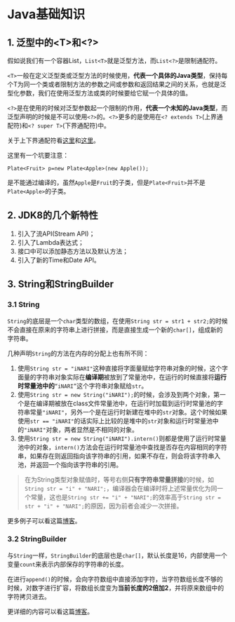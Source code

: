 # Java基础知识

## 1. 泛型中的\<T>和<?>

假如说我们有一个容器List，`List<T>`就是泛型方法，而`List<?>`是限制通配符。

`<T>`一般在定义泛型类或泛型方法的时候使用，**代表一个具体的Java类型**，保持每个T为同一个类或者限制方法的参数之间或参数和返回结果之间的关系，也就是泛型化参数，我们在使用泛型方法或类的时候要给它赋一个具体的值。

`<?>`是在使用的时候对泛型参数起一个限制的作用，**代表一个未知的Java类型**，而泛型声明的时候是不可以使用`<?>`的。`<?>`更多的是使用在`<? extends T>`(上界通配符)和`<? super T>`(下界通配符)中。

关于上下界通配符看[这里](https://www.zhihu.com/question/20400700/answer/117464182)和[这里](https://www.zhihu.com/question/31429113)。

这里有一个坑要注意：

	Plate<Fruit> p=new Plate<Apple>(new Apple());

是不能通过编译的，虽然`Apple`是`Fruit`的子类，但是`Plate<Fruit>`并不是`Plate<Apple>`的子类。

## 2. JDK8的几个新特性

1. 引入了流API(Stream API)；
2. 引入了Lambda表达式；
3. 接口中可以添加静态方法以及默认方法；
4. 引入了新的Time和Date API。

## 3. String和StringBuilder

### 3.1 String

`String`的底层是一个`char`类型的数组，在使用`String str = str1 + str2;`的时候不会直接在原来的字符串上进行拼接，而是直接生成一个新的`char[]`，组成新的字符串。

几种声明`String`的方法在内存的分配上也有所不同：

1. 使用`String str = "iNARI"`这种直接将字面量赋给字符串对象的时候，这个字面量的字符串对象实际在**编译期**被放到了常量池中，在运行的时候直接将**运行时常量池中的**`“iNARI”`这个字符串对象赋给`str`。
2. 使用`String str = new String("iNARI");`的时候，会涉及到两个对象，第一个是在编译期被放在class文件常量池中，在运行时加载到运行时常量池的字符串常量`"iNARI"`，另外一个是在运行时新建在堆中的`str`对象。这个时候如果使用`str == "iNARI"`的话实际上比较的是堆中的`str`对象和运行时常量池中的`"iNARI"`对象，两者显然是不相同的对象。
3. 使用`String str = new String("iNARI").intern()`则都是使用了运行时常量池中的对象，`intern()`方法会在运行时常量池中查找是否存在内容相同的字符串，如果存在则返回指向该字符串的引用，如果不存在，则会将该字符串入池，并返回一个指向该字符串的引用。

> 在为String类型对象赋值时，等号右侧**只有字符串常量拼接**的时候，如`String str = "i" + "NARI";`，编译器会在编译时将上述常量优化为同一个常量，这也是`String str += "i" + "NARI";`的效率高于`String str = str + "i" + "NARI";`的原因，因为前者会减少一次拼接。

更多例子可以看这篇[博客](http://www.cnblogs.com/dolphin0520/p/3778589.html)。

### 3.2 StringBuilder

与`String`一样，`StringBuilder`的底层也是`char[]`，默认长度是16，内部使用一个变量`count`来表示内部保存的字符串的长度。

在进行`append()`的时候，会向字符数组中直接添加字符，当字符数组长度不够的时候，对数字进行扩容，将数组长度变为**当前长度的2倍加2**，并将原来数组中的字符拷贝进去。

更详细的内容可以看这篇[博客](https://blog.csdn.net/qq_17505335/article/details/52806096)。